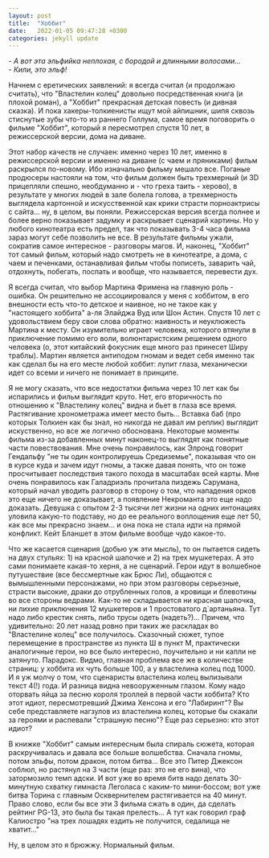 ```yaml
---
layout: post
title:  "Хоббит"
date:   2022-01-05 09:47:28 +0300
categories: jekyll update
---
```

*- А вот эта эльфийка неплохая, с бородой и длинными волосами...*<br/>
*- Кили, это эльф!*

Начнем с еретических заявлений: я всегда считал (и продолжаю считать), что "Властелин колец" довольно посредственная книга (и плохой роман), а "Хоббит" прекрасная детская повесть (и дивная сказка). И пока хакеры-толкиенисты ищут мой айпишник, шипя сквозь стиснутые зубы что-то из раннего Голлума, самое время поговорить о фильме "Хоббит", который я пересмотрел спустя 10 лет, в режиссерской версии, дома на диване.

Этот набор качеств не случаен: именно через 10 лет, именно в режиссерской версии и именно на диване (с чаем и пряниками) фильм раскрылся по-новому. Ибо изначально фильму мешало все. Поганые продюсеры настояли на том, что фильм должен быть трехмерный (и 3D прицепляли спешно, необдуманно и - что греха таить - херово), в результате у многих людей в зале болела голова, а трехмерность выглядела картонной и искусственной как крики страсти порноактрисы с сайта... ну, в целом, вы поняли. Режиссерская версия всегда полнее и более верно показывает задумку и раскрывает сценарий картины. Но у любого кинотеатра есть предел, так что показывать 3-4 часа фильма зараз могут себе позволить не все. В результате фильмы ужали, сократив самое интересное - разговоры магов. И, наконец, "Хоббит" тот самый фильм, который надо смотреть не в кинотеатре, а дома, с чаем и печенками, останавливая фильм чтобы пописеть, заварить чай, отдохнуть, побегать, поспать и вообще, что называется, перевести дух.

Я всегда считал, что выбор Мартина Фримена на главную роль - ошибка. Он решительно не ассоциировался у меня с хоббитом, в его внешности есть что-то детское и наивное, но не такое как у "настоящего хоббита" а-ля Элайджа Вуд или Шон Астин. Спустя 10 лет с удовольствием беру свои слова обратно: наивность и неуклюжесть Мартина к месту. Он изумительно играет человека, которого втянули в приключение помимо его воли, волюнтаристским решением одного человека (о, этот китайский фокусник еще много раз принесет Ширу траблы). Мартин является антиподом гномам и ведет себя именно так как сделал бы на его месте любой хоббит: лупит глаза, механически идет со всеми и ничего не понимает в принципе.

Я не могу сказать, что все недостатки фильма через 10 лет как бы испарились и фильм выглядит круто. Нет, его вторичность по отношению к "Властелину колец" видна и бьет в глаза все время. Растягивание хронометража имеет место быть... Вставка баб (про которых Толкиен как бы знал, но никогда не давал им реплик) выглядит искуственно, но все же логично обоснована. Некоторые моменты фильма из-за добавленных минут наконец-то выглядят как понятные части повествования. Мне очень понравилось, как Элронд говорит Гендальфу "не ты один контролируешь Средиземье", показывая что он в курсе куда и зачем идут гномы, а также давая понять, что он тоже просчитывает последствия такого похода в масштабах всей карты. Мне очень понравилось как Галадриэль прочитала пиздежь Сарумана, который начал уводить разговор в сторону о том, что нападения орков это еще ничего не доказывает, а появление Некроманта это еще надо доказать. Девушка с опытом 2-3 тысячи лет жизни на одних интонациях уловила какую-то подставу, но до ее реального воплощения еще лет 50, как все мы прекрасно знаем... и она пока не стала идти на прямой конфликт. Кейт Бланшет в этом фильме вообще чудо какое-то.

Что же касается сценария (добью уж эти мысль), то он пытается сидеть на двух стульях: 1) на красной шапочке и 2) на трех мушкетерах. А это сами понимаете какая-то херня, а не сценарий. Герои идут в волшебное путушествие (все бессмертные как Брюс Ли), общаются с вымышленными персонажами, но при этом разговоры серьезные, страсти высокие, драки до отрубленных голов, а кровищи и блевотины во все стороны ведрами. Как-то не складывается ни красная шапочка, ни лихие приключения 12 мушкетеров и 1 простоватого д`артаньяна. Тут надо либо крестик снять, либо трусы одеть (надеть?)... Причем, что удивительно: 20 лет назад ровно при таких же раскладах во "Властелине колец" все получилось. Сказочный сюжет, тупое перемещение в пространстве из пункта Ш в пункт М, практически аналогичные герои, но все было интересно, поучительно и ни капли не затянуто. Парадокс. Видмо, главная проблема все же в количестве страниц: у хоббита их чуть больше 100, а у властелина колец под 1000. И я уж молчу о том, что сценаристы властелина колец вылизывали текст 4(!) года. И разница видна невооруженным глазом. Кому надо оторвать яйца за песню короля троллей в первой части хоббита? Кто этот идиот, пересмотревший Джима Хенсона и его "Лабиринт"? Вы себе представляете нагзулов из властелина колец, которые бы скакали за героями и распевали "страшную песню"? Еще раз серьезно: кто этот идиот?

В книжке "Хоббит" самым интересным была спираль сюжета, которая раскручивалась и давала все больше волшебства. Сначала гномы, потом эльфы, потом дракон, потом битва... Все это Питер Джексон соблюл, но растянул на 3 части (еще раз: это не его вина), что затормозило темп адски. И вот уже во время битв надо делать 30-минутную схватку гимнаста Леголаса с каким-то мини-боссом; вот уже битва Торина с главным Осквернителем растягивается на 40 минут. Право слово, если бы все эти 3 фильма сжать в один, да сделать рейтинг PG-13, это была бы такая прелесть... А тут как говорил граф Калиостро "на трех лошадях ездить не получится, седалища не хватит..."

Ну, в целом это я брюжжу. Нормальный фильм.
